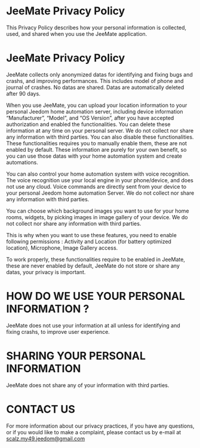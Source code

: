 JeeMate Privacy Policy
==============================
This Privacy Policy describes how your personal information is collected, used, and shared when you use the JeeMate application.

JeeMate Privacy Policy
==============================
JeeMate collects only anonymized datas for identifying and fixing bugs and crashs, and improving performances. This includes model of phone and journal of crashes. No datas are shared. Datas are automatically deleted after 90 days.

When you use JeeMate, you can upload your location information to your personal Jeedom home automation server, including device information “Manufacturer”, “Model”, and “OS Version”, after you have accepted authorization and enabled the functionalities. You can delete these information at any time on your personal server. We do not collect nor share any information with third parties. You can also disable these functionalities. These functionalities requires you to manually enable them, these are not enabled by default. These information are purely for your own benefit, so you can use those datas with your home automation system and create automations.

You can also control your home automation system with voice recognition. The voice recognition use your local engine in your phone/device, and does not use any cloud. Voice commands are directly sent from your device to your personal Jeedom home automation Server. We do not collect nor share any information with third parties.

You can choose which background images you want to use for your home rooms, widgets, by picking images in image gallery of your device. We do not collect nor share any information with third parties.

This is why when you want to use these features, you need to enable following permissions : Activity and Location (for battery optimized location), Microphone, Image Gallery access.

To work properly, these functionalities require to be enabled in JeeMate, these are never enabled by default, JeeMate do not store or share any datas, your privacy is important. 

HOW DO WE USE YOUR PERSONAL INFORMATION ?
==============================
JeeMate does not use your information at all unless for identifying and fixing crashs, to improve user experience.

SHARING YOUR PERSONAL INFORMATION
==============================
JeeMate does not share any of your information with third parties.

CONTACT US
==============================
For more information about our privacy practices, if you have any questions, or if you would like to make a complaint, please contact us by e-mail at scalz.my49.jeedom@gmail.com
